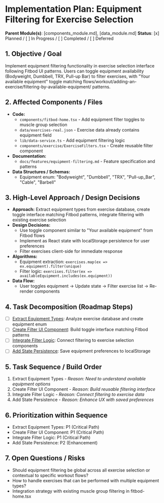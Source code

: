 # Implementation Plan: Equipment Filtering for Exercise Selection

**Parent Module(s)**: [components_module.md], [data_module.md]
**Status**: [x] Planned / [ ] In Progress / [ ] Completed / [ ] Deferred

## 1. Objective / Goal
Implement equipment filtering functionality in exercise selection interface following Fitbod UI patterns. Users can toggle equipment availability (Bodyweight, Dumbbell, TRX, Pull-up Bar) to filter exercises, with "Your available equipment" toggle matching flows/workout/adding-an-exercise/filtering-by-available-equipment/ patterns.

## 2. Affected Components / Files
* **Code:**
  * `components/fitbod-home.tsx` - Add equipment filter toggles to muscle group selection
  * `data/exercises-real.json` - Exercise data already contains equipment field
  * `lib/data-service.ts` - Add equipment filtering logic
  * `components/exercise/ExerciseFilters.tsx` - Create reusable filter component
* **Documentation:**
  * `docs/features/equipment-filtering.md` - Feature specification and patterns
* **Data Structures / Schemas:**
  * Equipment enum: "Bodyweight", "Dumbbell", "TRX", "Pull-up_Bar", "Cable", "Barbell"

## 3. High-Level Approach / Design Decisions
* **Approach:** Extract equipment types from exercise database, create toggle interface matching Fitbod patterns, integrate filtering with existing exercise selection
* **Design Decisions:**
  * Use toggle component similar to "Your available equipment" from Fitbod flows
  * Implement as React state with localStorage persistence for user preferences
  * Filter exercises client-side for immediate response
* **Algorithms:**
  * Equipment extraction: `exercises.map(ex => ex.equipment).filter(unique)`
  * Filter logic: `exercises.filter(ex => availableEquipment.includes(ex.equipment))`
* **Data Flow:**
  * User toggles equipment → Update state → Filter exercise list → Re-render components

## 4. Task Decomposition (Roadmap Steps)
* [ ] [Extract Equipment Types](task_extract_equipment_types.md): Analyze exercise database and create equipment enum
* [ ] [Create Filter UI Component](task_create_filter_ui.md): Build toggle interface matching Fitbod patterns
* [ ] [Integrate Filter Logic](task_integrate_filter_logic.md): Connect filtering to exercise selection components
* [ ] [Add State Persistence](task_add_state_persistence.md): Save equipment preferences to localStorage

## 5. Task Sequence / Build Order
1. Extract Equipment Types - *Reason: Need to understand available equipment options*
2. Create Filter UI Component - *Reason: Build reusable filtering interface*
3. Integrate Filter Logic - *Reason: Connect filtering to exercise data*
4. Add State Persistence - *Reason: Enhance UX with saved preferences*

## 6. Prioritization within Sequence
* Extract Equipment Types: P1 (Critical Path)
* Create Filter UI Component: P1 (Critical Path)
* Integrate Filter Logic: P1 (Critical Path) 
* Add State Persistence: P2 (Enhancement)

## 7. Open Questions / Risks
* Should equipment filtering be global across all exercise selection or contextual to specific workout flows?
* How to handle exercises that can be performed with multiple equipment types?
* Integration strategy with existing muscle group filtering in fitbod-home.tsx